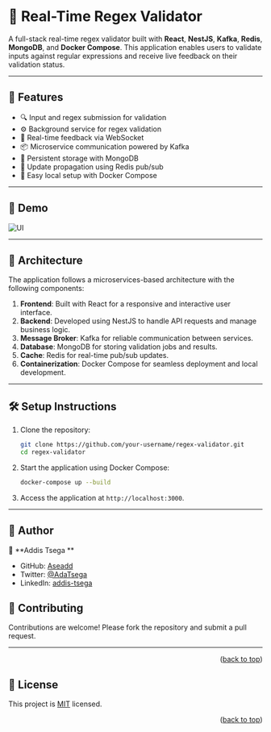 
# 🧪 Real-Time Regex Validator

A full-stack real-time regex validator built with **React**, **NestJS**, **Kafka**, **Redis**, **MongoDB**, and **Docker Compose**. This application enables users to validate inputs against regular expressions and receive live feedback on their validation status.

---

## 🚀 Features

- 🔍 Input and regex submission for validation
- ⚙️ Background service for regex validation
- 🔄 Real-time feedback via WebSocket
- 📦 Microservice communication powered by Kafka
- 💾 Persistent storage with MongoDB
- 🔔 Update propagation using Redis pub/sub
- 🐳 Easy local setup with Docker Compose

---

## 📸 Demo

![UI](https://github.com/user-attachments/assets/f2150211-78f3-42fb-82d1-8117000d304d)

---

## 🧱 Architecture

The application follows a microservices-based architecture with the following components:

1. **Frontend**: Built with React for a responsive and interactive user interface.
2. **Backend**: Developed using NestJS to handle API requests and manage business logic.
3. **Message Broker**: Kafka for reliable communication between services.
4. **Database**: MongoDB for storing validation jobs and results.
5. **Cache**: Redis for real-time pub/sub updates.
6. **Containerization**: Docker Compose for seamless deployment and local development.

---

## 🛠️ Setup Instructions

1. Clone the repository:
    ```bash
    git clone https://github.com/your-username/regex-validator.git
    cd regex-validator
    ```

2. Start the application using Docker Compose:
    ```bash
    docker-compose up --build
    ```

3. Access the application at `http://localhost:3000`.

---

## 👥 Author <a name="author"></a>

👤 **Addis Tsega **

- GitHub: [Aseadd](https://github.com/Aseadd)
- Twitter: [@AdaTsega](https://twitter.com/AdaTsega)
- LinkedIn: [addis-tsega](https://www.linkedin.com/in/addis-tsega/)

## 🤝 Contributing

Contributions are welcome! Please fork the repository and submit a pull request.

---
<p align="right">(<a href="#readme-top">back to top</a>)</p>

<!-- LICENSE -->

## 📝 License <a name="license"></a>

This project is [MIT](./MIT.md) licensed.



<p align="right">(<a href="#readme-top">back to top</a>)</p>
